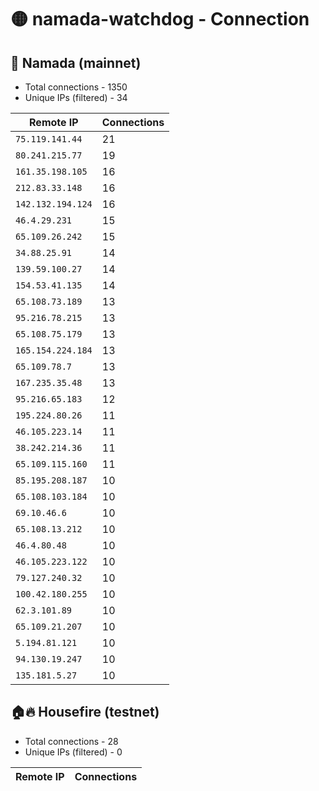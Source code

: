 # 🟡 namada-watchdog - Connection

## 🚀 Namada (mainnet)
- Total connections - 1350
- Unique IPs (filtered) - 34

| Remote IP | Connections |
|-----------|-------------|
| `75.119.141.44` | 21 |
| `80.241.215.77` | 19 |
| `161.35.198.105` | 16 |
| `212.83.33.148` | 16 |
| `142.132.194.124` | 16 |
| `46.4.29.231` | 15 |
| `65.109.26.242` | 15 |
| `34.88.25.91` | 14 |
| `139.59.100.27` | 14 |
| `154.53.41.135` | 14 |
| `65.108.73.189` | 13 |
| `95.216.78.215` | 13 |
| `65.108.75.179` | 13 |
| `165.154.224.184` | 13 |
| `65.109.78.7` | 13 |
| `167.235.35.48` | 13 |
| `95.216.65.183` | 12 |
| `195.224.80.26` | 11 |
| `46.105.223.14` | 11 |
| `38.242.214.36` | 11 |
| `65.109.115.160` | 11 |
| `85.195.208.187` | 10 |
| `65.108.103.184` | 10 |
| `69.10.46.6` | 10 |
| `65.108.13.212` | 10 |
| `46.4.80.48` | 10 |
| `46.105.223.122` | 10 |
| `79.127.240.32` | 10 |
| `100.42.180.255` | 10 |
| `62.3.101.89` | 10 |
| `65.109.21.207` | 10 |
| `5.194.81.121` | 10 |
| `94.130.19.247` | 10 |
| `135.181.5.27` | 10 |

## 🏠🔥 Housefire (testnet)

- Total connections - 28
- Unique IPs (filtered) - 0

| Remote IP | Connections |
|-----------|-------------|

